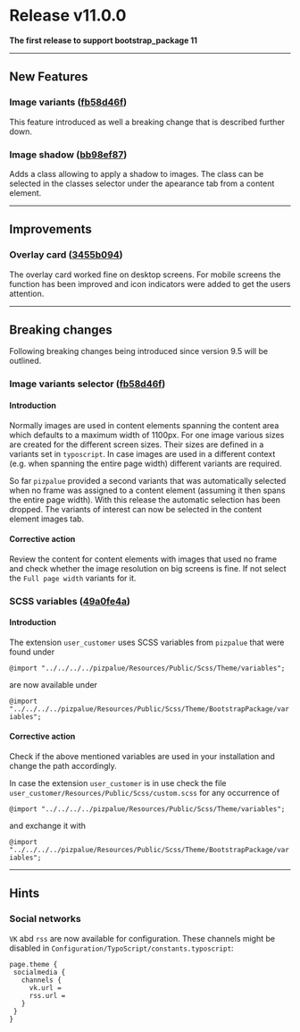 # Release v11.0.0

**The first release to support bootstrap_package 11**

---

## New Features

### Image variants ([fb58d46f](https://github.com/buepro/typo3-pizpalue/commit/fb58d46f86d7e4d8c64d17f39245f05d41f856b5))

This feature introduced as well a breaking change that is described further down.

### Image shadow ([bb98ef87](https://github.com/buepro/typo3-pizpalue/commit/bb98ef879c73777748fdd077652985bc340eda29))

Adds a class allowing to apply a shadow to images. The class can be selected in the classes selector under the apearance tab from a content element.

---

## Improvements

### Overlay card ([3455b094](https://github.com/buepro/typo3-pizpalue/commit/3455b0945e060330550e7858100256add0c0726a))

The overlay card worked fine on desktop screens. For mobile screens the function has been improved and icon indicators were added to get the users attention.

---

## Breaking changes

Following breaking changes being introduced since version 9.5 will be outlined.

### Image variants selector ([fb58d46f](https://github.com/buepro/typo3-pizpalue/commit/fb58d46f86d7e4d8c64d17f39245f05d41f856b5))

#### Introduction

Normally images are used in content elements spanning the content area which defaults to a maximum width of 1100px. For one image various sizes are created for the different screen sizes. Their sizes are defined in a variants set in `typoscript`. In case images are used in a different context (e.g. when spanning the entire page width) different variants are required.

So far `pizpalue` provided a second variants that was automatically selected when no frame was assigned to a content element (assuming it then spans the entire page width). With this release the automatic selection has been dropped. The variants of interest can now be selected in the content element images tab.

#### Corrective action

Review the content for content elements with images that used no frame and check whether the image resolution on big screens is fine. If not select the `Full page width` variants for it.


### SCSS variables ([49a0fe4a](https://github.com/buepro/typo3-pizpalue/commit/49a0fe4a0f9fa701bc0e06d8b64835e893694c10))

#### Introduction

The extension `user_customer` uses SCSS variables from `pizpalue` that were found under

`@import "../../../../pizpalue/Resources/Public/Scss/Theme/variables";`

are now available under

`@import "../../../../pizpalue/Resources/Public/Scss/Theme/BootstrapPackage/variables";`

#### Corrective action

Check if the above mentioned variables are used in your installation and change the path accordingly.

In case the extension `user_customer` is in use check the file `user_customer/Resources/Public/Scss/custom.scss` for
any occurrence of

`@import "../../../../pizpalue/Resources/Public/Scss/Theme/variables";`

and exchange it with

`@import "../../../../pizpalue/Resources/Public/Scss/Theme/BootstrapPackage/variables";`

---

## Hints

### Social networks

`VK` abd `rss` are now available for configuration. These channels might be disabled in
`Configuration/TypoScript/constants.typoscript`:

```
page.theme {
 socialmedia {
   channels {
     vk.url =
     rss.url =
   }
 }
}
```
